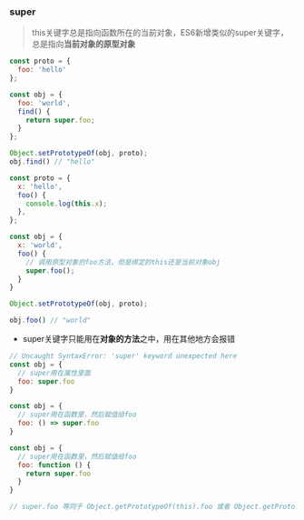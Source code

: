 ### super

> this关键字总是指向函数所在的当前对象，ES6新增类似的super关键字，总是指向**当前对象的原型对象**

```js
const proto = {
  foo: 'hello'
};

const obj = {
  foo: 'world',
  find() {
    return super.foo;
  }
};

Object.setPrototypeOf(obj, proto);
obj.find() // "hello"
```

```js
const proto = {
  x: 'hello',
  foo() {
    console.log(this.x);
  },
};

const obj = {
  x: 'world',
  foo() {
    // 调用原型对象的foo方法，但是绑定的this还是当前对象obj
    super.foo();
  }
}

Object.setPrototypeOf(obj, proto);

obj.foo() // "world"
```

* super关键字只能用在**对象的方法**之中，用在其他地方会报错 

```js
// Uncaught SyntaxError: 'super' keyword unexpected here
const obj = {
  // super用在属性里面
  foo: super.foo
}

const obj = {
  // super用在函数里，然后赋值给foo
  foo: () => super.foo
}

const obj = {
  // super用在函数里，然后赋值给foo
  foo: function () {
    return super.foo
  }
}

// super.foo 等同于 Object.getPrototypeOf(this).foo 或者 Object.getPrototypeOf(this).foo.call(this)
```



